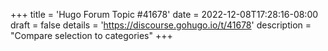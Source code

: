 +++
title = 'Hugo Forum Topic #41678'
date = 2022-12-08T17:28:16-08:00
draft = false
details = 'https://discourse.gohugo.io/t/41678'
description = "Compare selection to categories"
+++
